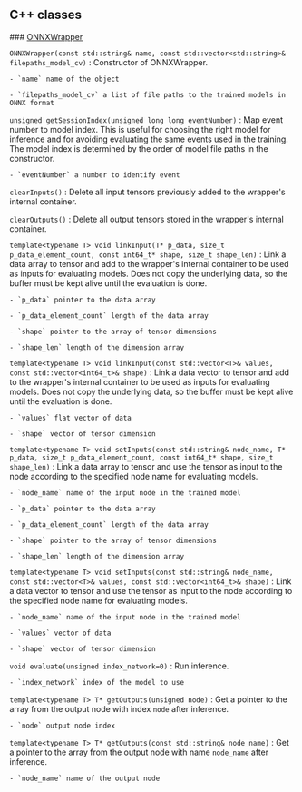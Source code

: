## C++ classes

### [ONNXWrapper](https://gitlab.cern.ch/atlasphys-top/reco/TopCPToolkit/-/blob/main/source/TopCPToolkit/TopCPToolkit/ONNXWrapper.h)

`ONNXWrapper(const std::string& name, const std::vector<std::string>& filepaths_model_cv)`
:   Constructor of ONNXWrapper.

    - `name` name of the object

    - `filepaths_model_cv` a list of file paths to the trained models in ONNX format

`unsigned getSessionIndex(unsigned long long eventNumber)`
:   Map event number to model index. This is useful for choosing the right model for inference and for avoiding evaluating the same events used in the training. The model index is determined by the order of model file paths in the constructor.

    - `eventNumber` a number to identify event

`clearInputs()`
:   Delete all input tensors previously added to the wrapper's internal container.

`clearOutputs()`
:   Delete all output tensors stored in the wrapper's internal container.

`template<typename T> void linkInput(T* p_data, size_t p_data_element_count, const int64_t* shape, size_t shape_len)`
:   Link a data array to tensor and add to the wrapper's internal container to be used as inputs for evaluating models.
Does not copy the underlying data, so the buffer must be kept alive until the evaluation is done.

    - `p_data` pointer to the data array

    - `p_data_element_count` length of the data array

    - `shape` pointer to the array of tensor dimensions

    - `shape_len` length of the dimension array

`template<typename T> void linkInput(const std::vector<T>& values, const std::vector<int64_t>& shape)`
:   Link a data vector to tensor and add to the wrapper's internal container to be used as inputs for evaluating models.
Does not copy the underlying data, so the buffer must be kept alive until the evaluation is done.

    - `values` flat vector of data

    - `shape` vector of tensor dimension

`template<typename T> void setInputs(const std::string& node_name, T* p_data, size_t p_data_element_count, const int64_t* shape, size_t shape_len)`
:   Link a data array to tensor and use the tensor as input to the node according to the specified node name for evaluating models.

    - `node_name` name of the input node in the trained model

    - `p_data` pointer to the data array

    - `p_data_element_count` length of the data array

    - `shape` pointer to the array of tensor dimensions

    - `shape_len` length of the dimension array

`template<typename T> void setInputs(const std::string& node_name, const std::vector<T>& values, const std::vector<int64_t>& shape)`
:   Link a data vector to tensor and use the tensor as input to the node according to the specified node name for evaluating models.

    - `node_name` name of the input node in the trained model

    - `values` vector of data

    - `shape` vector of tensor dimension

`void evaluate(unsigned index_network=0)`
:   Run inference.

    - `index_network` index of the model to use

`template<typename T> T* getOutputs(unsigned node)`
:   Get a pointer to the array from the output node with index `node` after inference.

    - `node` output node index

`template<typename T> T* getOutputs(const std::string& node_name)`
:   Get a pointer to the array from the output node with name `node_name` after inference.

    - `node_name` name of the output node
